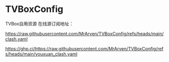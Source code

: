 # TVBoxConfig

TVBox自用资源
在线源订阅地址：

https://raw.githubusercontent.com/MrArven/TVBoxConfig/refs/heads/main/clash.yaml

https://ghp.ci/https://raw.githubusercontent.com/MrArven/TVBoxConfig/refs/heads/main/youxuan_clash.yaml
